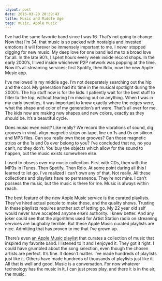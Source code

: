 ```yaml
---
layout: post
date: 2015-03-20 20:39:43
title: Music and Middle Age
tags: music, Apple Music
---
```

I’ve had the same favorite band since I was 16. That’s not going to change. Now that I’m 34, that music is so packed with nostalgia and invested emotions it will forever be immensely important to me.
I never stopped digging for new music. My deep love for one band led me to a broad love for all. In the late 90’s, I spent hours every week inside record shops. In the early 2000’s, I lived inside whichever P2P network was popping at the time. Now it’s all streaming services; first Spotify, then Rdio, now the new Apple Music app.

I’ve mellowed in my middle age. I’m not desperately searching out the hip and the cool. My generation had it’s time in the musical spotlight during the 2000’s. The hip stuff now is for the kids. I patiently wait for the best stuff to filter to the top, without fearing I’m missing out on anything. When I was in my early twenties, it was important to know exactly where the edges were, what the shape and color of my generation’s art were. That’s all over for me. The kids now are making new shapes and new colors, exactly as they should be. It’s a beautiful cycle.

Does music even exist? Like really? We record the vibrations of sound, dig grooves in vinyl, align magnetic strips on tape, line up 1s and 0s on silicon and MP3 files. Can you really own those grooves? Can those magnetic strips or the 1s and 0s ever belong to you? I’ve concluded that no, no you can’t, no they don’t. You buy the objects which allow for the sound to happen, but the music exists somewhere else.

I used to obsess over my music collection. First with CDs, then with the MP3s in iTunes. Then Spotify. Then Rdio. At some point during all this I learned to let go. I’ve realized I can’t own any of that. Not really. All these collections and playlists have no permanence. They’re not mine. I can’t possess the music, but the music is there for me. Music is always within reach.

The best feature of the new Apple Music service is the curated playlists. They’ve hired actual people to make these, and the quality shows. Trusting in these playlists requires another act of letting go. My 22 year old self would never have accepted anyone else’s authority. I knew better. And any joker could see that the algorithms used for Artist Station radio on streaming services are laughably terrible. But these Apple Music curated playlists are nice. Admitting that has proven to me that I’ve grown up.

There’s even [an Apple Music playlist](https://itunes.apple.com/us/playlist/blur-influences/idpl.f379f59e74664e918058403b8f2132a1) that curates a collection of music that inspired my favorite band. I listened to it and I enjoyed it. They got it right. I could have grumbled about the song selection, even though the chosen artists are perfect. It’s fine. It doesn’t matter. I’ve made hundreds of playlists just like it. Others have made hundreds of thousands of playlists just like it. All that is well and good. Music is a conversation. For now whatever technology has the music in it, I can just press play, and there it is in the air, the music.